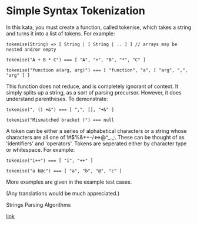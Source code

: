 # Simple Syntax Tokenization
In this kata, you must create a function, called tokenise, which takes a string and turns it into a list of tokens. For example:
```
tokenise(String) => [ String | [ String | .. ] ] // arrays may be nested and/or empty

tokenise("A + B * C") === [ "A", "+", "B", "*", "C" ]

tokenise("function a(arg, arg)") === [ "function", "a", [ "arg", ",", "arg" ] ]
```

This function does not reduce, and is completely ignorant of context. It simply splits up a string, as a sort of parsing precursor. However, it does understand parentheses. To demonstrate:

```
tokenise(", () +&") === [ ",", [], "+&" ]
```
```
tokenise("Mismatched bracket )") === null
```

A token can be either a series of alphabetical characters or a string whose characters are all one of !#$%&*+-/<=>@^_.,;. These can be thought of as 'identifiers' and 'operators'. Tokens are seperated either by character type or whitespace. For example:

```
tokenise("i++") === [ "i", "++" ]
```

```
tokenise("a b@c") === [ "a", "b", "@", "c" ]
```

More examples are given in the example test cases.

(Any translations would be much appreciated.)

Strings Parsing Algorithms

[link](https://www.codewars.com/kata/599a0d02755eae7070000079/train/javascript)